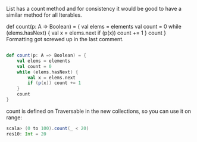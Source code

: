 List has a count method and for consistency it would be good to have a similar method for all Iterables.

def count(p: A => Boolean) = {
    val elems = elements
    val count = 0
    while (elems.hasNext) { 
        val x = elems.next
        if (p(x)) count += 1
    }
    count
}
Formatting got screwed up in the last comment. 

```scala

def count(p: A => Boolean) = {
    val elems = elements
    val count = 0
    while (elems.hasNext) {
        val x = elems.next
        if (p(x)) count += 1
    }
    count
}
```
 
count is defined on Traversable in the new collections, so you can use it on range:
```scala
scala> (0 to 100).count(_ < 20)
res10: Int = 20
```
